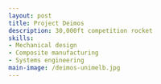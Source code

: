 ```yaml
---
layout: post
title: Project Deimos
description: 30,000ft competition rocket
skills: 
- Mechanical design
- Composite manufacturing
- Systems engineering
main-image: /deimos-unimelb.jpg
---
```

